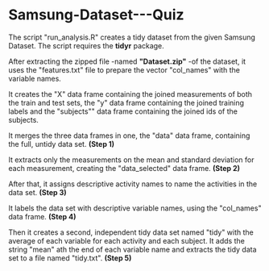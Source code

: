 # Samsung-Dataset---Quiz

The script "run_analysis.R" creates a tidy dataset from the given Samsung Dataset. 
The script requires the **tidyr** package.

After extracting the zipped file -named **"Dataset.zip"** -of the dataset, it uses the "features.txt" file to prepare the vector "col_names" with the variable names.

It creates the "X" data frame containing the joined measurements of both the train and test sets, the "y" data frame containing the joined training labels and the "subjects"" data frame containing the joined ids of the subjects.

It merges the three data frames in one, the "data" data frame, containing the full, untidy data set. **(Step 1)**

It extracts only the measurements on the mean and standard deviation for each measurement, creating the "data_selected" data frame. **(Step 2)**

After that, it assigns descriptive activity names to name the activities in the data set. **(Step 3)**

It labels the data set with descriptive variable names, using the "col_names" data frame. **(Step 4)**

Then it creates a second, independent tidy data set named "tidy" with the average of each variable for each activity and each subject. It adds the string "mean" ath the end of each variable name and extracts the tidy data set to a file named "tidy.txt". **(Step 5)**
